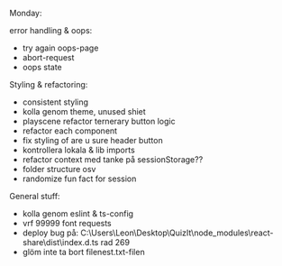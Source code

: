 Monday:

error handling & oops:

- try again oops-page
- abort-request
- oops state

Styling & refactoring:

- consistent styling
- kolla genom theme, unused shiet
- playscene refactor ternerary button logic
- refactor each component
- fix styling of are u sure header button
- kontrollera lokala & lib imports
- refactor context med tanke på sessionStorage??
- folder structure osv
- randomize fun fact for session

General stuff:

- kolla genom eslint & ts-config
- vrf 99999 font requests
- deploy bug på: C:\Users\Leon\Desktop\QuizIt\node_modules\react-share\dist\index.d.ts rad 269
- glöm inte ta bort filenest.txt-filen
